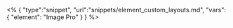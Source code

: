 <% {
	"type":"snippet", "url":"snippets/element_custom_layouts.md", "vars":{
		"element": "Image Pro"
	}
} %>